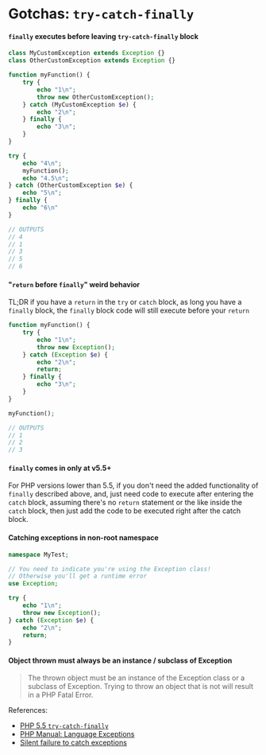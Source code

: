 # Gotchas: `try-catch-finally`

#### `finally` executes before leaving `try-catch-finally` block
```php
class MyCustomException extends Exception {}
class OtherCustomException extends Exception {}

function myFunction() {
    try {
        echo "1\n";
        throw new OtherCustomException();
    } catch (MyCustomException $e) {
        echo "2\n";
    } finally {
        echo "3\n";
    }
}

try {
    echo "4\n";
    myFunction();
    echo "4.5\n";
} catch (OtherCustomException $e) {
    echo "5\n";
} finally {
    echo "6\n"
}

// OUTPUTS
// 4
// 1
// 3
// 5
// 6
```

#### "`return` before `finally`" weird behavior
TL;DR if you have a `return` in the `try` or `catch` block, as long you have a `finally` block, the `finally` block code will still execute before your  `return`
```php
function myFunction() {
    try {
        echo "1\n";
        throw new Exception();
    } catch (Exception $e) {
        echo "2\n";
        return;
    } finally {
        echo "3\n";
    }
}

myFunction();

// OUTPUTS
// 1
// 2
// 3
```

#### `finally` comes in only at v5.5+
For PHP versions lower than 5.5, if you don't need the added functionality of `finally` described above, and, just need code to execute after entering the `catch` block, assuming there's no `return` statement or the like inside the `catch` block, then just add the code to be executed right after the catch block.

#### Catching exceptions in non-root namespace
```php
namespace MyTest;

// You need to indicate you're using the Exception class!
// Otherwise you'll get a runtime error
use Exception;

try {
    echo "1\n";
    throw new Exception();
} catch (Exception $e) {
    echo "2\n";
    return;
}
```


#### Object thrown must always be an instance / subclass of Exception
> The thrown object must be an instance of the Exception class or a subclass of Exception. Trying to throw an object that is not will result in a PHP Fatal Error.




References:
- [PHP 5.5 `try-catch-finally`](https://adayinthelifeof.nl/2013/02/12/php5-5-trycatchfinally/)
- [PHP Manual: Language Exceptions](http://php.net/manual/en/language.exceptions.php)
- [Silent failure to catch exceptions](http://yakhairsurplus.com/silent-filure-to-catch-exceptions-in-php/)
